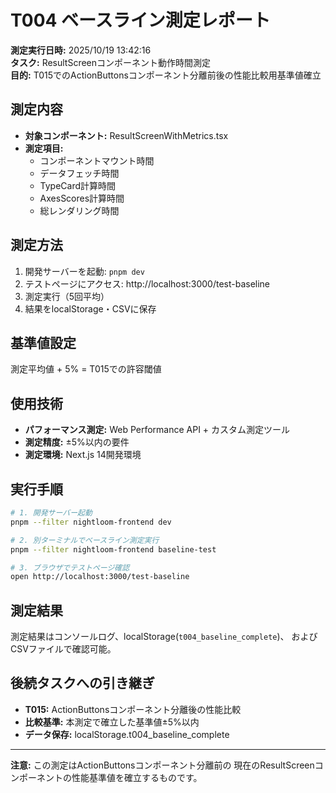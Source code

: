 # T004 ベースライン測定レポート

**測定実行日時:** 2025/10/19 13:42:16  
**タスク:** ResultScreenコンポーネント動作時間測定  
**目的:** T015でのActionButtonsコンポーネント分離前後の性能比較用基準値確立

## 測定内容

- **対象コンポーネント:** ResultScreenWithMetrics.tsx
- **測定項目:**
  - コンポーネントマウント時間
  - データフェッチ時間
  - TypeCard計算時間
  - AxesScores計算時間
  - 総レンダリング時間

## 測定方法

1. 開発サーバーを起動: `pnpm dev`
2. テストページにアクセス: http://localhost:3000/test-baseline
3. 測定実行（5回平均）
4. 結果をlocalStorage・CSVに保存

## 基準値設定

測定平均値 + 5% = T015での許容閾値

## 使用技術

- **パフォーマンス測定:** Web Performance API + カスタム測定ツール
- **測定精度:** ±5%以内の要件
- **測定環境:** Next.js 14開発環境

## 実行手順

```bash
# 1. 開発サーバー起動
pnpm --filter nightloom-frontend dev

# 2. 別ターミナルでベースライン測定実行
pnpm --filter nightloom-frontend baseline-test

# 3. ブラウザでテストページ確認
open http://localhost:3000/test-baseline
```

## 測定結果

測定結果はコンソールログ、localStorage(`t004_baseline_complete`)、
およびCSVファイルで確認可能。

## 後続タスクへの引き継ぎ

- **T015:** ActionButtonsコンポーネント分離後の性能比較
- **比較基準:** 本測定で確立した基準値±5%以内
- **データ保存:** localStorage.t004_baseline_complete

---

**注意:** この測定はActionButtonsコンポーネント分離前の
現在のResultScreenコンポーネントの性能基準値を確立するものです。
